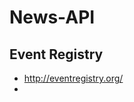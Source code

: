 # News-API

## Event Registry
* http://eventregistry.org/
* [](https://www.quora.com/With-Google-News-API-going-away-what-is-the-best-option-to-add-a-company-news-search-feed-to-a-website)



